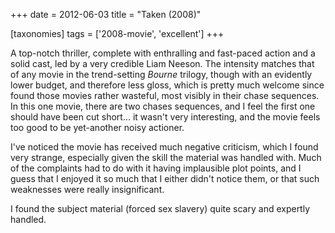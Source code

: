 +++
date = 2012-06-03
title = "Taken (2008)"

[taxonomies]
tags = ['2008-movie', 'excellent']
+++

A top-notch thriller, complete with enthralling and fast-paced action
and a solid cast, led by a very credible Liam Neeson. The intensity
matches that of any movie in the trend-setting *Bourne* trilogy, though
with an evidently lower budget, and therefore less gloss, which is
pretty much welcome since found those movies rather wasteful, most
visibly in their chase sequences. In this one movie, there are two
chases sequences, and I feel the first one should have been cut
short\... it wasn\'t very interesting, and the movie feels too good to
be yet-another noisy actioner.

I\'ve noticed the movie has received much negative criticism, which I
found very strange, especially given the skill the material was handled
with. Much of the complaints had to do with it having implausible plot
points, and I guess that I enjoyed it so much that I either didn\'t
notice them, or that such weaknesses were really insignificant.

I found the subject material (forced sex slavery) quite scary and
expertly handled.

